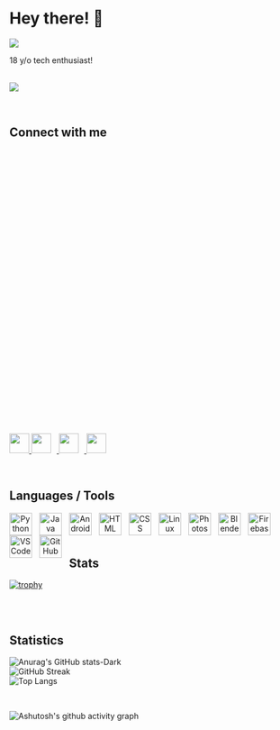 <h1>Hey there! 👋</h1>

![](https://komarev.com/ghpvc/?username=aryanranderiya&color=00bbff&style=flat)

18 y/o tech enthusiast! <br><br>

![](https://github-profile-summary-cards.vercel.app/api/cards/profile-details?username=aryanranderiya&theme=dark)

<br>
<h2>Connect with me</h2>
<p>
  <a href="https://twitter.com/w0lfzzy">
    <svg viewBox="0 0 128 128">
            <img height="35" width="35" src="https://cdn.simpleicons.org/twitter/#1D9BF0">
              
  </a>
  <a href="https://instagram.com/aryanranderiya">
    <img  height="35" width="35" style="margin-right: 10px;" src="https://upload.wikimedia.org/wikipedia/commons/thumb/e/e7/Instagram_logo_2016.svg/768px-Instagram_logo_2016.svg.png" />
  </a>
  <a href="https://behance.net/aryanranderiya">
    <img  height="35" width="35" style="margin-right: 10px;" src="https://cdn.jsdelivr.net/gh/devicons/devicon/icons/behance/behance-original.svg" />
  </a>
  <a href="https://linkedin.com/aryan-randeriya-362a2a278">
    <img  height="35" width="35" style="margin-right: 10px;" src="https://cdn.jsdelivr.net/gh/devicons/devicon/icons/linkedin/linkedin-original.svg" />
  </a>
</p>

<br><h2>Languages / Tools </h2>
<center>
<p>
<img align="left" alt="Python" width="40px" style="padding-right:10px;" src="https://cdn.jsdelivr.net/gh/devicons/devicon/icons/python/python-original.svg" />
<img align="left" alt="Java" width="40px" style="padding-right:10px;" src="https://cdn.jsdelivr.net/gh/devicons/devicon/icons/java/java-original.svg"/>
<img align="left" alt="Android" width="40px" style="padding-right:10px;" src="https://cdn.jsdelivr.net/gh/devicons/devicon/icons/android/android-plain.svg" />
<img align="left" alt="HTML" width="40px" style="padding-right:10px;" src="https://cdn.jsdelivr.net/gh/devicons/devicon/icons/html5/html5-original-wordmark.svg" />
<img align="left" alt="CSS" width="40px" style="padding-right:10px;" src="https://cdn.jsdelivr.net/gh/devicons/devicon/icons/css3/css3-original-wordmark.svg" />
<img align="left" alt="Linux" width="40px" style="padding-right:10px;" src="https://cdn.jsdelivr.net/gh/devicons/devicon/icons/linux/linux-original.svg" />
<img align="left" alt="Photoshop" width="40px" style="padding-right:10px;" src="https://cdn.jsdelivr.net/gh/devicons/devicon/icons/photoshop/photoshop-plain.svg" />
<img align="left" alt="Blender" width="40px" style="padding-right:10px;" src="https://cdn.jsdelivr.net/gh/devicons/devicon/icons/blender/blender-original.svg" />
<img align="left" alt="Firebase" width="40px" style="padding-right:10px;" src="https://cdn.jsdelivr.net/gh/devicons/devicon/icons/firebase/firebase-plain.svg" />
<img align="left" alt="VSCode" width="40px" style="padding-right:10px;" src="https://cdn.jsdelivr.net/gh/devicons/devicon/icons/vscode/vscode-original.svg" />
<img align="left" alt="GitHub" width="40px" style="padding-right:10px;" src="https://cdn.jsdelivr.net/gh/devicons/devicon/icons/github/github-original.svg" />

</p>
</center>
<br>
<!-- <img align="left" alt="" width="30px" style="padding-right:10px;" /> -->

<br><h2>Stats</h2>

[![trophy](https://github-profile-trophy.vercel.app/?username=aryanranderiya&theme=dracula&column=9)](https://github.com/ryo-ma/github-profile-trophy)

<br>
<br><h2>Statistics</h2>

![Anurag's GitHub stats-Dark](https://github-readme-stats-9e4w.vercel.app/api?username=aryanranderiya&show_icons=true&hide_border=true&theme=dark)
<br>
![GitHub Streak](https://streak-stats.demolab.com?user=aryanranderiya&theme=dark&hide_border=true&date_format=j%20M%5B%20Y%5D&card_width=470)
<br>
![Top Langs](https://github-readme-stats-9e4w.vercel.app/api/top-langs/?username=aryanranderiya&layout=pie&hide=javascript,jinja&theme=dark)

<br>

![Ashutosh's github activity graph](https://github-readme-activity-graph.vercel.app/graph?username=aryanranderiya&theme=react-dark)

<br>




<!--


[![Anurag's GitHub stats](https://github-readme-stats.vercel.app/api?username=aryanr78)](https://github.com/anuraghazra/github-readme-stats)

**aryanr78/aryanr78** is a ✨ _special_ ✨ repository because its `README.md` (this file) appears on your GitHub profile.

Here are some ideas to get you started:

- 🔭 I’m currently working on ...
- 🌱 I’m currently learning ...
- 👯 I’m looking to collaborate on ...
- 🤔 I’m looking for help with ...
- 💬 Ask me about ...
- 📫 How to reach me: ...
- 😄 Pronouns: ...
- ⚡ Fun fact: ...
-->
